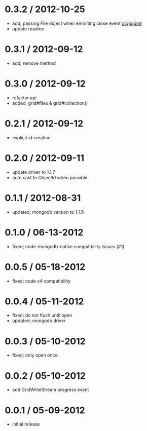 
0.3.2 / 2012-10-25
==================

  * add; passing File object when emmiting close event [diogogmt](https://github.com/diogogmt)
  * update readme

0.3.1 / 2012-09-12
==================

  * add; remove method

0.3.0 / 2012-09-12
==================

  * refactor api
  * added; grid#files & grid#collection()

0.2.1 / 2012-09-12
==================

  * explicit id creation

0.2.0 / 2012-09-11
==================

  * update driver to 1.1.7
  * auto cast to ObjectId when possible

0.1.1 / 2012-08-31
==================

  * updated; mongodb version to 1.1.5

0.1.0 / 06-13-2012
==================

  * fixed; node-mongodb-native compatibility issues (#1)

0.0.5 / 05-18-2012
==================

  * fixed; node v4 compatibility

0.0.4 / 05-11-2012
==================

  * fixed; do not flush until open
  * updated; mongodb driver

0.0.3 / 05-10-2012
==================

  * fixed; only open once

0.0.2 / 05-10-2012
==================

  * add GridWriteStream progress event

0.0.1 / 05-09-2012
==================

  * initial release

